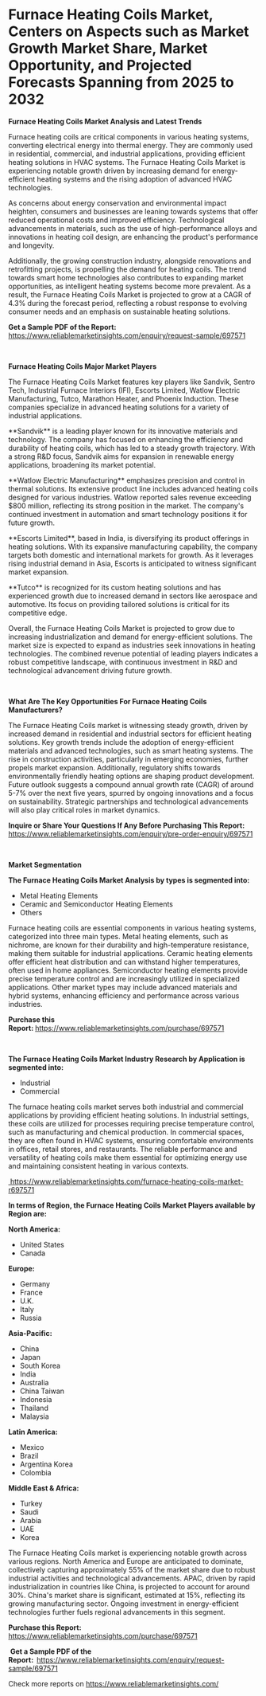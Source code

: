 <p><h1>Furnace Heating Coils Market, Centers on Aspects such as Market Growth Market Share, Market Opportunity, and Projected Forecasts Spanning from 2025 to 2032</h1></p><p><strong>Furnace Heating Coils Market Analysis and Latest Trends</strong></p>
<p><p>Furnace heating coils are critical components in various heating systems, converting electrical energy into thermal energy. They are commonly used in residential, commercial, and industrial applications, providing efficient heating solutions in HVAC systems. The Furnace Heating Coils Market is experiencing notable growth driven by increasing demand for energy-efficient heating systems and the rising adoption of advanced HVAC technologies. </p><p>As concerns about energy conservation and environmental impact heighten, consumers and businesses are leaning towards systems that offer reduced operational costs and improved efficiency. Technological advancements in materials, such as the use of high-performance alloys and innovations in heating coil design, are enhancing the product's performance and longevity. </p><p>Additionally, the growing construction industry, alongside renovations and retrofitting projects, is propelling the demand for heating coils. The trend towards smart home technologies also contributes to expanding market opportunities, as intelligent heating systems become more prevalent. As a result, the Furnace Heating Coils Market is projected to grow at a CAGR of 4.3% during the forecast period, reflecting a robust response to evolving consumer needs and an emphasis on sustainable heating solutions.</p></p>
<p><strong>Get a Sample PDF of the Report:&nbsp;</strong> <a href="https://www.reliablemarketinsights.com/enquiry/request-sample/697571?utm_campaign=2181&utm_medium=2&utm_source=Github&utm_content=ia&utm_term=08042025&utm_id=furnace-heating-coils">https://www.reliablemarketinsights.com/enquiry/request-sample/697571</a></p>
<p>&nbsp;</p>
<p><strong>Furnace Heating Coils Major Market Players</strong></p>
<p><p>The Furnace Heating Coils Market features key players like Sandvik, Sentro Tech, Industrial Furnace Interiors (IFI), Escorts Limited, Watlow Electric Manufacturing, Tutco, Marathon Heater, and Phoenix Induction. These companies specialize in advanced heating solutions for a variety of industrial applications.</p><p>**Sandvik** is a leading player known for its innovative materials and technology. The company has focused on enhancing the efficiency and durability of heating coils, which has led to a steady growth trajectory. With a strong R&D focus, Sandvik aims for expansion in renewable energy applications, broadening its market potential.</p><p>**Watlow Electric Manufacturing** emphasizes precision and control in thermal solutions. Its extensive product line includes advanced heating coils designed for various industries. Watlow reported sales revenue exceeding $800 million, reflecting its strong position in the market. The company's continued investment in automation and smart technology positions it for future growth.</p><p>**Escorts Limited**, based in India, is diversifying its product offerings in heating solutions. With its expansive manufacturing capability, the company targets both domestic and international markets for growth. As it leverages rising industrial demand in Asia, Escorts is anticipated to witness significant market expansion.</p><p>**Tutco** is recognized for its custom heating solutions and has experienced growth due to increased demand in sectors like aerospace and automotive. Its focus on providing tailored solutions is critical for its competitive edge.</p><p>Overall, the Furnace Heating Coils Market is projected to grow due to increasing industrialization and demand for energy-efficient solutions. The market size is expected to expand as industries seek innovations in heating technologies. The combined revenue potential of leading players indicates a robust competitive landscape, with continuous investment in R&D and technological advancement driving future growth.</p></p>
<p>&nbsp;</p>
<p><strong>What Are The Key Opportunities For Furnace Heating Coils Manufacturers?</strong></p>
<p><p>The Furnace Heating Coils market is witnessing steady growth, driven by increased demand in residential and industrial sectors for efficient heating solutions. Key growth trends include the adoption of energy-efficient materials and advanced technologies, such as smart heating systems. The rise in construction activities, particularly in emerging economies, further propels market expansion. Additionally, regulatory shifts towards environmentally friendly heating options are shaping product development. Future outlook suggests a compound annual growth rate (CAGR) of around 5-7% over the next five years, spurred by ongoing innovations and a focus on sustainability. Strategic partnerships and technological advancements will also play critical roles in market dynamics.</p></p>
<p><strong>Inquire or Share Your Questions If Any Before Purchasing This Report:</strong> <a href="https://www.reliablemarketinsights.com/enquiry/pre-order-enquiry/697571?utm_campaign=2181&utm_medium=2&utm_source=Github&utm_content=ia&utm_term=08042025&utm_id=furnace-heating-coils">https://www.reliablemarketinsights.com/enquiry/pre-order-enquiry/697571</a></p>
<p>&nbsp;</p>
<p><strong>Market Segmentation</strong></p>
<p><strong>The Furnace Heating Coils Market Analysis by types is segmented into:</strong></p>
<p><ul><li>Metal Heating Elements</li><li>Ceramic and Semiconductor Heating Elements</li><li>Others</li></ul></p>
<p><p>Furnace heating coils are essential components in various heating systems, categorized into three main types. Metal heating elements, such as nichrome, are known for their durability and high-temperature resistance, making them suitable for industrial applications. Ceramic heating elements offer efficient heat distribution and can withstand higher temperatures, often used in home appliances. Semiconductor heating elements provide precise temperature control and are increasingly utilized in specialized applications. Other market types may include advanced materials and hybrid systems, enhancing efficiency and performance across various industries.</p></p>
<p><strong>Purchase this Report:&nbsp;</strong><a href="https://www.reliablemarketinsights.com/purchase/697571?utm_campaign=2181&utm_medium=2&utm_source=Github&utm_content=ia&utm_term=08042025&utm_id=furnace-heating-coils">https://www.reliablemarketinsights.com/purchase/697571</a></p>
<p>&nbsp;</p>
<p><strong>The Furnace Heating Coils Market Industry Research by Application is segmented into:</strong></p>
<p><ul><li>Industrial</li><li>Commercial</li></ul></p>
<p><p>The furnace heating coils market serves both industrial and commercial applications by providing efficient heating solutions. In industrial settings, these coils are utilized for processes requiring precise temperature control, such as manufacturing and chemical production. In commercial spaces, they are often found in HVAC systems, ensuring comfortable environments in offices, retail stores, and restaurants. The reliable performance and versatility of heating coils make them essential for optimizing energy use and maintaining consistent heating in various contexts.</p></p>
<p><a href="https://www.reliablemarketinsights.com/furnace-heating-coils-market-r697571?utm_campaign=2181&utm_medium=2&utm_source=Github&utm_content=ia&utm_term=08042025&utm_id=furnace-heating-coils">&nbsp;https://www.reliablemarketinsights.com/furnace-heating-coils-market-r697571</a></p>
<p><strong>In terms of Region, the Furnace Heating Coils Market Players available by Region are:</strong></p>
<p>
    <p> <strong> North America: </strong>
        <ul>
            <li>United States</li>
            <li>Canada</li>
        </ul>
        </p> 
    <p> <strong> Europe: </strong>
        <ul>
            <li>Germany</li>
            <li>France</li>
            <li>U.K.</li>
            <li>Italy</li>
            <li>Russia</li>
        </ul>
        </p> 
    <p> <strong> Asia-Pacific: </strong>
        <ul>
            <li>China</li>
            <li>Japan</li>
            <li>South Korea</li>
            <li>India</li>
            <li>Australia</li>
            <li>China Taiwan</li>
            <li>Indonesia</li>
            <li>Thailand</li>
            <li>Malaysia</li>
        </ul>
        </p> 
    <p> <strong> Latin America: </strong>
        <ul>
            <li>Mexico</li>
            <li>Brazil</li>
            <li>Argentina Korea</li>
            <li>Colombia</li>
        </ul>
        </p> 
    <p> <strong> Middle East & Africa: </strong>
        <ul>
            <li>Turkey</li>
            <li>Saudi</li>
            <li>Arabia</li>
            <li>UAE</li>
            <li>Korea</li>
        </ul>
    </p>
    </p>
<p><p>The Furnace Heating Coils market is experiencing notable growth across various regions. North America and Europe are anticipated to dominate, collectively capturing approximately 55% of the market share due to robust industrial activities and technological advancements. APAC, driven by rapid industrialization in countries like China, is projected to account for around 30%. China's market share is significant, estimated at 15%, reflecting its growing manufacturing sector. Ongoing investment in energy-efficient technologies further fuels regional advancements in this segment.</p></p>
<p><strong>Purchase this Report: </strong><a href="https://www.reliablemarketinsights.com/purchase/697571?utm_campaign=2181&utm_medium=2&utm_source=Github&utm_content=ia&utm_term=08042025&utm_id=furnace-heating-coils">https://www.reliablemarketinsights.com/purchase/697571</a></p>
<p>&nbsp;<strong>Get a Sample PDF of the Report:&nbsp;&nbsp;</strong><a href="https://www.reliablemarketinsights.com/enquiry/request-sample/697571?utm_campaign=2181&utm_medium=2&utm_source=Github&utm_content=ia&utm_term=08042025&utm_id=furnace-heating-coils">https://www.reliablemarketinsights.com/enquiry/request-sample/697571</a></p>
<p><strong></strong></p>
<p>Check more reports on <a href="https://www.reliablemarketinsights.com/?utm_campaign=2181&utm_medium=2&utm_source=Github&utm_content=ia&utm_term=08042025&utm_id=furnace-heating-coils">https://www.reliablemarketinsights.com/</a></p>